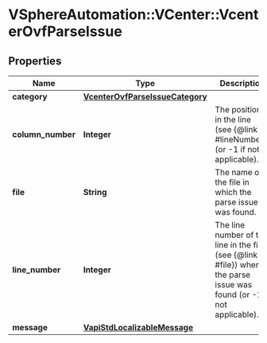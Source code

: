 # VSphereAutomation::VCenter::VcenterOvfParseIssue

## Properties
Name | Type | Description | Notes
------------ | ------------- | ------------- | -------------
**category** | [**VcenterOvfParseIssueCategory**](VcenterOvfParseIssueCategory.md) |  | 
**column_number** | **Integer** | The position in the line (see {@link #lineNumber}) (or -1 if not applicable). | 
**file** | **String** | The name of the file in which the parse issue was found. | 
**line_number** | **Integer** | The line number of the line in the file (see {@link #file}) where the parse issue was found (or -1 if not applicable). | 
**message** | [**VapiStdLocalizableMessage**](VapiStdLocalizableMessage.md) |  | 



